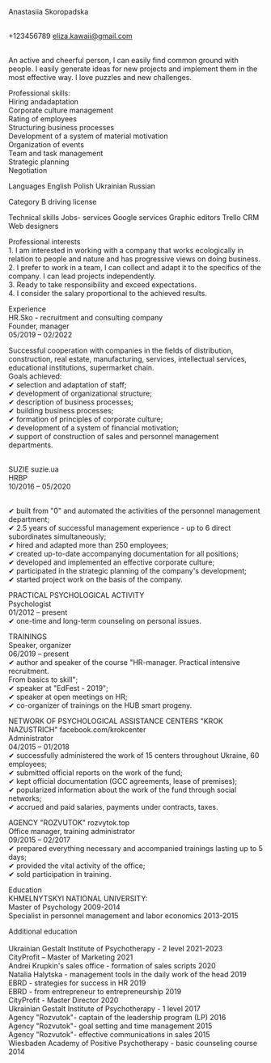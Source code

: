 
Anastasiia Skoropadska

</br>+123456789 eliza.kawaii@gmail.com

</br>An active and cheerful person, I can easily find common ground with people. I easily generate ideas for new projects and implement them in the most effective way. I love puzzles and new challenges.

Professional skills:
</br>Hiring andadaptation
</br>Corporate culture management
</br>Rating of employees 
</br>Structuring business processes 
</br>Development of a system of material motivation
</br>Organization of events
</br>Team and task management
</br>Strategic planning
</br>Negotiation
 
Languages
English
Polish
Ukrainian
Russian
 
Category B driving license

Technical skills
Jobs- services
Google services
Graphic editors
Trello
CRM
Web designers

Professional interests
</br>1. I am interested in working with a company that works ecologically in relation to people and nature and has progressive views on doing business.
</br>2. I prefer to work in a team, I can collect and adapt it to the specifics of the company. I can lead projects independently.
</br>3. Ready to take responsibility and exceed expectations.
</br>4. I consider the salary proportional to the achieved results.
 

Experience
</br>HR.Sko - recruitment and consulting company
</br>Founder, manager
</br>05/2019 – 02/2022

Successful cooperation with companies in the fields of distribution, construction, real estate, manufacturing, services, intellectual services, educational institutions, supermarket chain.
</br>Goals achieved:
</br>✔ selection and adaptation of staff;
</br>✔ development of organizational structure;
</br>✔ description of business processes;
</br>✔ building business processes;
</br>✔ formation of principles of corporate culture;
</br>✔ development of a system of financial motivation;
</br>✔ support of construction of sales and personnel management departments.


</br>SUZIE suzie.ua 
</br>HRBP
</br>10/2016 – 05/2020 

</br>✔ built from "0" and automated the activities of the personnel management
department;
</br>✔ 2.5 years of successful management experience - up to 6 direct subordinates
simultaneously;
</br>✔ hired and adapted more than 250 employees;
</br>✔ created up-to-date accompanying documentation for all positions;
</br>✔ developed and implemented an effective corporate culture;
</br>✔ participated in the strategic planning of the company's development;
</br>✔ started project work on the basis of the company.


PRACTICAL PSYCHOLOGICAL ACTIVITY
</br>Psychologist
</br>01/2012 – present
</br>✔ one-time and long-term counseling on personal issues.


TRAININGS
</br>Speaker, organizer
</br>06/2019 – present
</br>✔ author and speaker of the course "HR-manager. Practical intensive recruitment.
</br>From basics to skill";
</br>✔ speaker at "EdFest - 2019";
</br>✔ speaker at open meetings on HR;
</br>✔ co-organizer of trainings on the HUB smart progeny.


NETWORK OF PSYCHOLOGICAL ASSISTANCE CENTERS "KROK NAZUSTRICH" facebook.com/krokcenter 
</br>Administrator
</br>04/2015 – 01/2018
</br>✔ successfully administered the work of 15 centers throughout Ukraine, 60 employees;
</br>✔ submitted official reports on the work of the fund;
</br>✔ kept official documentation (GCC agreements, lease of premises);
</br>✔ popularized information about the work of the fund through social networks;
</br>✔ accrued and paid salaries, payments under contracts, taxes.


AGENCY "ROZVUTOK" rozvytok.top
</br>Office manager, training administrator
</br>09/2015 – 02/2017
</br>✔ prepared everything necessary and accompanied trainings lasting up to 5 days;
</br>✔ provided the vital activity of the office;
</br>✔ sold participation in training.


Education
</br>KHMELNYTSKYI NATIONAL UNIVERSITY:
</br>Master of Psychology 2009-2014
</br>Specialist in personnel management and labor economics 2013-2015


Additional education 
</br>
</br>Ukrainian Gestalt Institute of Psychotherapy - 2 level 2021-2023
</br>CityProfit – Master of Marketing 2021
</br>Andrei Krupkin's sales office - formation of sales scripts 2020
</br>Natalia Halytska - management tools in the daily work of the head 2019
</br>EBRD - strategies for success in HR 2019
</br>EBRD - from entrepreneur to entrepreneurship 2019
</br>CityProfit - Master Director 2020
</br>Ukrainian Gestalt Institute of Psychotherapy - 1 level 2017
</br>Agency "Rozvutok"- captain of the leadership program (LP) 2016
</br>Agency "Rozvutok"- goal setting and time management 2015
</br>Agency "Rozvutok"- effective communications in sales 2015
</br>Wiesbaden Academy of Positive Psychotherapy - basic counseling course 2014
